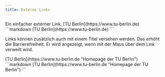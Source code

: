 ```yaml
---
title: Externe Links
---
```


<Example>
  Ein einfacher externer Link.

  <Tabs>
    <TabItem label="Ergebnis">
      [TU Berlin](https://www.tu-berlin.de)
    </TabItem>
    <TabItem label="Markdown">
      ```markdown
      [TU Berlin](https://www.tu-berlin.de)
      ```
    </TabItem>
  </Tabs>

  Links können zusätzlich auch mit einem Titel versehen werden. Das erhöht die
  Barrierefreiheit. Er wird angezeigt, wenn mit der Maus über dem Link verweilt
  wird.

  <Tabs>
    <TabItem label="Ergebnis">
      [TU Berlin](https://www.tu-berlin.de "Homepage der TU Berlin")
    </TabItem>
    <TabItem label="Markdown">
      ```markdown
      [TU Berlin](https://www.tu-berlin.de "Homepage der TU Berlin")
      ```
    </TabItem>
  </Tabs>
</Example>
